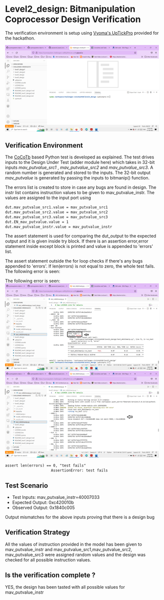 # Level2_design: Bitmanipulation Coprocessor Design Verification

The verification environment is setup using [Vyoma's UpTickPro](https://vyomasystems.com) provided for the hackathon.

![](https://github.com/vyomasystems-lab/challenges-vinisha2410/blob/master/images/Gitpod%20id.png)

## Verification Environment

The [CoCoTb](https://www.cocotb.org/) based Python test is developed as explained. The test drives inputs to the Design Under Test (adder module here) which takes in 32-bit inputs *mav_putvalue_src1* , *mav_putvalue_src2* and *mav_putvalue_src3*. A random number is generated and stored to the inputs. The 32-bit output *mav_putvalue* is generated by passing the inputs to bitmanip() function.

The errors list is created to store in case any bugs are found in design. The instr list contains instruction values to be given to mav_putvalue_instr.
The values are assigned to the input port using 
```
dut.mav_putvalue_src1.value = mav_putvalue_src1
dut.mav_putvalue_src2.value = mav_putvalue_src2
dut.mav_putvalue_src3.value = mav_putvalue_src3
dut.EN_mav_putvalue.value = 1
dut.mav_putvalue_instr.value = mav_putvalue_instr
```

The assert statement is used for comparing the dut_output to the expected output and it is given inside try block. If there is an assertion error,error statement inside except block is printed and value is appended to 'errors' list.

The assert statement outside the for loop checks if there's any bugs appended to 'errors'. If len(errors) is not equal to zero, the whole test fails. The following error is seen:

The following error is seen:
![](https://github.com/vyomasystems-lab/challenges-vinisha2410/blob/master/images/level2_failed_test.png)
![](https://github.com/vyomasystems-lab/challenges-vinisha2410/blob/master/images/level2_failed_test%20(2).png)
```
assert len(errors) == 0, "test fails"
                     AssertionError: test fails
```
## Test Scenario 
- Test Inputs: mav_putvalue_instr=40007033
- Expected Output: 0xc420010b
- Observed Output: 0x1840c005

Output mismatches for the above inputs proving that there is a design bug

## Verification Strategy
All the values of instruction provided in the model has been given to mav_putvalue_instr and mav_putvalue_src1,mav_putvalue_src2, mav_putvalue_src3 were assigned random values and the design was checked for all possible instruction values.

## Is the verification complete ?
YES, the design has been tasted with all possible values for mav_putvalue_instr
